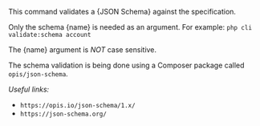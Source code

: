 This command validates a {JSON Schema} against the specification.

Only the schema {name} is needed as an argument.
For example:
`php cli validate:schema account`

The {name} argument is _NOT_ case sensitive.

The schema validation is being done using a Composer package called
`opis/json-schema`.

_Useful links:_
- `https://opis.io/json-schema/1.x/`
- `https://json-schema.org/`
